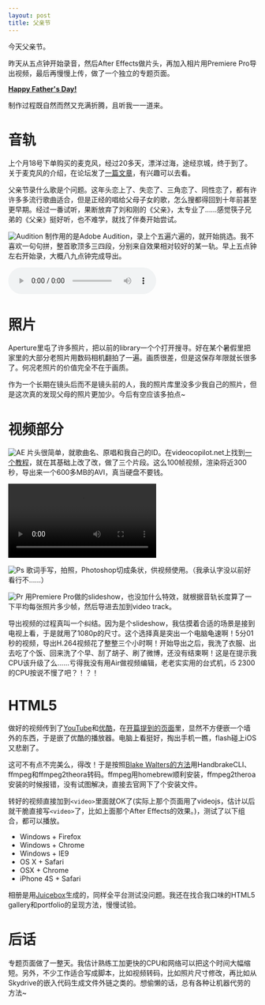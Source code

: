 ```yaml
---
layout: post
title: 父亲节
---
```

今天父亲节。

昨天从五点钟开始录音，然后After Effects做片头，再加入相片用Premiere Pro导出视频，最后再慢慢上传，做了一个独立的专题页面。

[**<i class="icon-facetime-video"></i> <i class="icon-film"></i> Happy Father's Day!**](/fathersday2012/)

制作过程既自然而然又充满折腾，且听我一一道来。

# 音轨

上个月18号下单购买的麦克风，经过20多天，漂洋过海，途经京城，终于到了。关于麦克风的介绍，在论坛发了[一篇文章](http://www.chiphell.com/thread-496952-1-1.html)，有兴趣可以去看。

父亲节录什么歌是个问题。这年头恋上了、失恋了、三角恋了、同性恋了，都有许许多多流行歌曲适合，但是正经的唱给父母子女的歌，怎么搜都得回到十年前甚至更早期。经过一番试听，果断放弃了刘和刚的《父亲》，太专业了……感觉筷子兄弟的《父亲》挺好听，也不难学，就找了伴奏开始尝试。

![Audition](http://qingpei.me/images/in_post/adobe/Audition_CS6_mnemonic_RGB_50px.png)
制作用的是Adobe Audition，录上个五遍六遍的，就开始挑选。我不喜欢一句句拼，整首歌顶多三四段，分别来自效果相对较好的某一轨。早上五点钟左右开始录，大概八九点钟完成导出。

<audio src="http://files.qingpei.me/a/father_edwardtoday.mp3" controls>
Your browser does not support the audio element.
</audio>

# 照片

Aperture里屯了许多照片，把以前的library一个个打开搜寻。好在某个暑假里把家里的大部分老照片用数码相机翻拍了一遍。画质很差，但是这保存年限就长很多了。何况老照片的价值完全不在于画质。

作为一个长期在镜头后而不是镜头前的人，我的照片库里没多少我自己的照片，但是这次真的发现父母的照片更加少。今后有空应该多拍点~

# 视频部分

![AE](http://qingpei.me/images/in_post/adobe/After_Effects_CS6_mnemonic_RGB_50px.png)
片头很简单，就歌曲名、原唱和我自己的ID。在videocopilot.net上找到[一个教程](http://www.videocopilot.net/tutorials/procedural_crumble/)，就在其基础上改了改，做了三个片段。这么100帧视频，渲染将近300秒，导出来一个600多MB的AVI，真当硬盘不要钱。

<video autoplay loop tabindex="0" margin="0 auto">
  <source type="video/mp4" src="http://files.qingpei.me/v/ae.mp4">
  <source type="video/ogg" src="http://files.qingpei.me/v/ae.ogv">
  <source type="video/webm" src="http://files.qingpei.me/v/ae.webm">
</video>

![Ps](http://qingpei.me/images/in_post/adobe/Photoshop_CS6_mnemonic_RGB_50px.png)
歌词手写，拍照，Photoshop切成条状，供视频使用。（我承认字没以前好看行不……）

![Pr](http://qingpei.me/images/in_post/adobe/Premiere_Pro_CS6_mnemonic_RGB_50px.png)
用Premiere Pro做的slideshow，也没加什么特效，就根据音轨长度算了一下平均每张照片多少帧，然后导进去加到video track。

导出视频的过程真叫一个纠结。因为是个slideshow，我估摸着合适的场景是接到电视上看，于是就用了1080p的尺寸。这个选择真是突出一个电脑龟速啊！5分01秒的视频，导出H.264视频花了整整三个小时啊！开始导出之后，我洗了衣服、出去吃了个饭、回来洗了个早、刮了胡子、刷了微博，还没有结束啊！这是在提示我CPU该升级了么……亏得我没有用Air做视频编辑，老老实实用的台式机，i5 2300的CPU按说不慢了吧？！？！

# HTML5

做好的视频传到了[YouTube](http://www.youtube.com/watch?v=goUJjXHFO4o)和[优酷](http://v.youku.com/v_show/id_XNDE0NjIxMDg0.html)，在[开篇提到的页面](http://qingpei.me/fathersday2012/)里，显然不方便嵌一个墙外的东西，于是嵌了优酷的播放器。电脑上看挺好，掏出手机一瞧，flash碰上iOS又悲剧了。

这可不有点不完美么，得改！于是按照[Blake Walters的方法](http://viget.com/extend/quickly-converting-to-html5-video)用HandbrakeCLI、ffmpeg和ffmpeg2theora转码。ffmpeg用homebrew顺利安装，ffmpeg2theroa安装的时候报错，没有试图解决，直接去官网下了个安装文件。

转好的视频直接加到`<video>`里面就OK了(实际上那个页面用了videojs，估计以后就干脆直接写`<video>`了，比如上面那个After Effects的效果。)，测试了以下组合，都可以播放。

* Windows + Firefox
* Windows + Chrome
* Windows + IE9
* OS X + Safari
* OSX + Chrome
* iPhone 4S + Safari

相册是用[Juicebox](http://www.juicebox.net/)生成的，同样全平台测试没问题。我还在找合我口味的HTML5 gallery和portfolio的呈现方法，慢慢试验。

# 后话

专题页面做了一整天。我估计熟练工加更快的CPU和网络可以把这个时间大幅缩短。另外，不少工作适合写成脚本，比如视频转码，比如照片尺寸修改，再比如从Skydrive的嵌入代码生成文件外链之类的。想偷懒的话，总有各种让机器代劳的方法~
